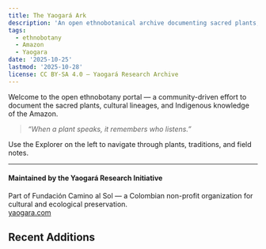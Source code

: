 ```yaml
---
title: The Yaogará Ark
description: 'An open ethnobotanical archive documenting sacred plants, cultural lineages, and Indigenous ecological knowledge of the Amazon.'
tags:
  - ethnobotany
  - Amazon
  - Yaogara
date: '2025-10-25'
lastmod: '2025-10-28'
license: CC BY-SA 4.0 – Yaogará Research Archive
---
```


Welcome to the open ethnobotany portal — a community-driven effort to document the sacred plants, cultural lineages, and Indigenous knowledge of the Amazon.

> *“When a plant speaks, it remembers who listens.”*

Use the Explorer on the left to navigate through plants, traditions, and field notes.

---

#### Maintained by the Yaogará Research Initiative  
Part of Fundación Camino al Sol — a Colombian non-profit organization for cultural and ecological preservation.  
[yaogara.com](https://yaogara.com)

## Recent Additions
